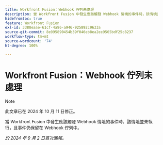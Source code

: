 ```yaml
---
title: Workfront Fusion：Webhook 佇列未處理
description: 當 Workfront Fusion 中發生應該觸發 Webhook 情境的事件時，該情境並未執行，且事件仍保留在 Webhook 佇列中。
hidefromtoc: true
feature: Workfront Fusion
exl-id: 3388eaae-61cf-4a86-a946-925892c9633a
source-git-commit: 8e095890454b39f046eb8ea2ee9505bdf25c8237
workflow-type: tm+mt
source-wordcount: '74'
ht-degree: 100%

---
```


# Workfront Fusion：Webhook 佇列未處理

>[!NOTE]
>
>此文章已在 2024 年 10 月 11 日修正。

當 Workfront Fusion 中發生應該觸發 Webhook 情境的事件時，該情境並未執行，且事件仍保留在 Webhook 佇列中。

_於 2024 年 9 月 2 日首次回報。_
